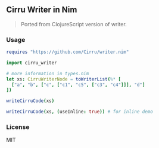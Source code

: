
Cirru Writer in Nim
----

> Ported from ClojureScript version of writer.

### Usage

```nim
requires "https://github.com/Cirru/writer.nim"
```

```nim
import cirru_writer

# more information in types.nim
let xs: CirruWriterNode = toWriterList(%* [
  ["a", "b", ["c", ["c1", "c5", ["c3", "c4"]]], "d"]
])

writeCirruCode(xs)

writeCirruCode(xs, (useInline: true)) # for inline demo
```

### License

MIT
